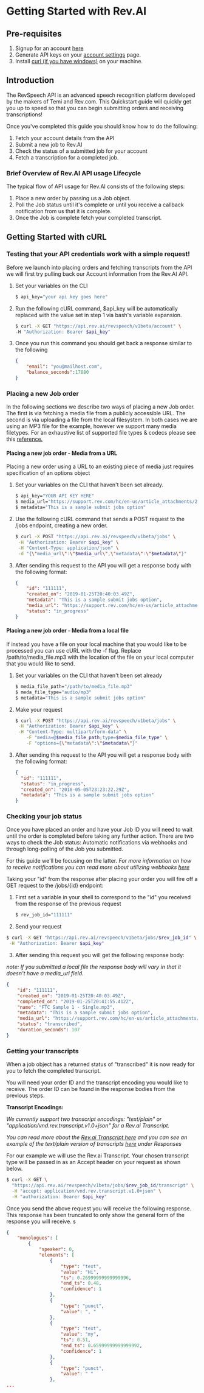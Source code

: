 # Getting Started with Rev.AI

## Pre-requisites 

1. Signup for an account [here](https://www.rev.ai/account/auth/signup)
2. Generate API keys on your [account settings](https://www.rev.ai/settings) page.
3. Install [curl (if you have windows)](https://stackoverflow.com/questions/9507353/how-do-i-install-and-use-curl-on-windows) on your machine.



## Introduction

The RevSpeech API is an advanced speech recognition platform developed by the makers of Temi and Rev.com. This Quickstart guide will quickly get you up to speed so that you can begin submitting orders and receiving transcriptions! 

Once you've completed this guide you should know how to do the following:

1. Fetch your account details from the API
2. Submit a new job to Rev.AI
3. Check the status of a submitted job for your account
4. Fetch a transcription for a completed job.

### Brief Overview of Rev.AI API usage Lifecycle

The typical flow of API usage for Rev.AI consists of the following steps:

1. Place a new order by passing us a Job object.
2. Poll the Job status until it's complete or until you receive a callback notification from us that it is complete.
3. Once the Job is complete fetch your completed transcript. 



## Getting Started with cURL

### Testing that your API credentials work with a simple request!

Before we launch into placing orders and fetching transcripts from the API we will first try pulling back our Account information from the Rev.AI API. 

1. Set your variables on the CLI

   ```sh
   $ api_key="your api key goes here" 
   ```

2. Run the following cURL command, $api_key will be automatically replaced with the value set in step 1 via bash's variable expansion.

   ```sh
   $ curl -X GET "https://api.rev.ai/revspeech/v1beta/account" \
   -H "Authorization: Bearer $api_key"
   ```

3. Once you run this command you should get back a response similar to the following

   ```json
   {
       "email": "you@mailhost.com",
       "balance_seconds":17880
   }
   ```



### Placing a new Job order

In the following sections we describe two ways of placing a new Job order. The first is via fetching a media file from a publicly accessible URL. The second is via uploading a file from the local filesystem. In both cases we are using an MP3 file for the example, however we support many media filetypes. For an exhaustive list of supported file types & codecs please see this [reference.](supported_codecs.md) 

#### Placing a new job order - Media from a URL

Placing a new order using a URL to an existing piece of media just requires specification of an options object 

1. Set your variables on the CLI that haven't been set already.

   ```sh
   $ api_key="YOUR API KEY HERE" 
   $ media_url="https://support.rev.com/hc/en-us/article_attachments/200043975/FTC_Sample_1_-_Single.mp3"
   $ metadata="This is a sample submit jobs option"
   ```

2. Use the following cURL command that sends a POST request to the /jobs endpoint, creating a new order.

   ```sh
   $ curl -X POST "https://api.rev.ai/revspeech/v1beta/jobs" \
   	-H "Authorization: Bearer $api_key" \
   	-H "Content-Type: application/json" \
   	-d "{\"media_url\":\"$media_url\",\"metadata\":\"$metadata\"}"
   
   ```

3. After sending this request to the API you will get a response body with the following format:

   ```json
   {
       "id": "111111",
       "created_on": "2019-01-25T20:40:03.49Z",
       "metadata": "This is a sample submit jobs option",
       "media_url": "https://support.rev.com/hc/en-us/article_attachments/200043975/FTC_Sample_1_-_Single.mp3",
       "status": "in_progress"
   }
   ```

#### Placing a new job order - Media from a local file

If instead you have a file on your local machine that you would like to be processed you can use cURL with the -f flag. Replace /path/to/media_file.mp3 with the location of the file on your local computer that you would like to send.

1. Set your variables on the CLI that haven't been set already

   ```sh
   $ media_file_path="/path/to/media_file.mp3"
   $ meda_file_type="audio/mp3"
   $ metadata="This is a sample submit jobs option"
   ```

2. Make your request

   ```sh
   $ curl -X POST "https://api.rev.ai/revspeech/v1beta/jobs" \
   	-H "Authorization: Bearer $api_key" \
   	-H "Content-Type: multipart/form-data" \
       -F "media=@$media_file_path;type=$media_file_type" \
       -F "options={\"metadata\":\"$metadata\"}"
   ```

3. After sending this request to the API you will get a response body with the following format:

   ```json
   {
     "id": "111111",
     "status": "in_progress",
     "created_on": "2018-05-05T23:23:22.29Z",
     "metadata": "This is a sample submit jobs option"
   }
   ```

###  

### Checking your job status

Once you have placed an order and have your Job ID you will need to wait until the order is completed before taking any further action. There are two ways to check the Job status: Automatic notifications via webhooks and through long-polling of the Job you submitted. 

For this guide we'll be focusing on the latter. *For more information on how to receive notifications you can read more about utilizing webhooks [here](https://docs.rev.ai/en/latest/models/webhooks.html)*

Taking your "id" from the response after placing your order you will fire off a GET request to the /jobs/{id} endpoint:

1. First set a variable in your shell to correspond to the "id" you received from the response of the previous request

   ```sh
   $ rev_job_id="111111"
   ```

2.  Send your request

   ```sh
   $ curl -X GET "https://api.rev.ai/revspeech/v1beta/jobs/$rev_job_id" \
   	-H "Authorization: Bearer $api_key"
   ```

3.  After sending this request you will get the following response body:

   *note: If you submitted a local file the response body will vary in that it doesn't have a media_url field.*

   ```json
   {
       "id": "111111",
       "created_on": "2019-01-25T20:40:03.49Z",
       "completed_on": "2019-01-25T20:41:55.412Z",
       "name": "FTC Sample 1 - Single.mp3",
       "metadata": "This is a sample submit jobs option",
       "media_url": "https://support.rev.com/hc/en-us/article_attachments/200043975/FTC_Sample_1_-_Single.mp3",
       "status": "transcribed",
       "duration_seconds": 107
   }
   ```


### Getting your transcripts

When a job object has a returned status of "transcribed" it is now ready for you to fetch the completed transcript.

You will need your order ID and the transcript encoding you would like to receive. The order ID can be found in the response bodies from the previous steps. 

**Transcript Encodings:**

*We currently support two transcript encodings: "text/plain" or "application/vnd.rev.transcript.v1.0+json" for a Rev.ai Transcript.*

*You can read more about the [Rev.ai Transcript here](https://docs.rev.ai/en/latest/models/transcript.html#transcript-model)* *and you can see an example of the text/plain version of transcripts [here](https://docs.rev.ai/en/latest/endpoints/transcript.html) under Responses*

For our example we will use the Rev.ai Transcript. Your chosen transcript type will be passed in as an Accept header on your request as shown below.

```sh
$ curl -X GET \
  "https://api.rev.ai/revspeech/v1beta/jobs/$rev_job_id/transcript" \
  -H "accept: application/vnd.rev.transcript.v1.0+json" \
  -H "authorization: Bearer $api_key"
```

Once you send the above request you will receive the following response. This response has been truncated to only show the general form of the response you will receive. s

```json
{
    "monologues": [
        {
            "speaker": 0,
            "elements": [
                {
                    "type": "text",
                    "value": "Hi",
                    "ts": 0.26999999999999996,
                    "end_ts": 0.48,
                    "confidence": 1
                },
                {
                    "type": "punct",
                    "value": ", "
                },
                {
                    "type": "text",
                    "value": "my",
                    "ts": 0.51,
                    "end_ts": 0.65999999999999992,
                    "confidence": 1
                },
                {
                    "type": "punct",
                    "value": " "
                },
...
```
